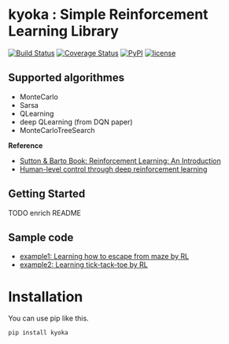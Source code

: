 # kyoka : Simple Reinforcement Learning Library
[![Build Status](https://travis-ci.org/ishikota/kyoka.svg?branch=master)](https://travis-ci.org/ishikota/kyoka)
[![Coverage Status](https://coveralls.io/repos/github/ishikota/kyoka/badge.svg?branch=master)](https://coveralls.io/github/ishikota/kyoka?branch=master)
[![PyPI](https://img.shields.io/pypi/v/kyoka.svg?maxAge=2592000)](https://badge.fury.io/py/kyoka)
[![license](https://img.shields.io/github/license/mashape/apistatus.svg?maxAge=2592000)](https://github.com/ishikota/kyoka/blob/master/LICENSE.md)
## Supported algorithmes
- MonteCarlo
- Sarsa
- QLearning
- deep QLearning (from DQN paper)
- MonteCarloTreeSearch

**Reference**
- [Sutton & Barto Book: Reinforcement Learning: An Introduction](https://webdocs.cs.ualberta.ca/~sutton/book/ebook/the-book.html)
- [Human-level control through deep reinforcement learning](http://www.nature.com/nature/journal/v518/n7540/abs/nature14236.html)

## Getting Started
TODO enrich README

## Sample code
- [example1: Learning how to escape from maze by RL](./examples/maze)
- [example2: Learning tick-tack-toe by RL](./examples/ticktacktoe)

# Installation
You can use pip like this.
```bash
pip install kyoka
```
